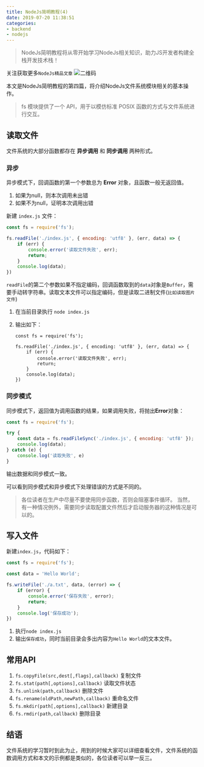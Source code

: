 ```yaml
---
title: NodeJs简明教程(4)
date: 2019-07-20 11:38:51
categories:
- backend
- nodejs
---
```


> NodeJs简明教程将从零开始学习NodeJs相关知识，助力JS开发者构建全栈开发技术栈！

关注获取更多`NodeJs精品文章`
![二维码](https://more-happy.ddhigh.com/FuFpZh9QTZVatcBtupR4MtOGPGTJ?imageView2/1/w/200)

本文是NodeJs简明教程的第四篇，将介绍NodeJs文件系统模块相关的基本操作。

> fs 模块提供了一个 API，用于以模仿标准 POSIX 函数的方式与文件系统进行交互。

## 读取文件

文件系统的大部分函数都存在 **异步调用** 和 **同步调用** 两种形式。

### 异步

异步模式下，回调函数的第一个参数总为 **Error** 对象，且函数一般无返回值。

1. 如果为null，则本次调用未出错
2. 如果不为null，证明本次调用出错

新建 `index.js` 文件：

```js
const fs = require('fs');

fs.readFile('./index.js', { encoding: 'utf8' }, (err, data) => {
    if (err) {
        console.error('读取文件失败', err);
        return;
    }
    console.log(data);
})
```

`readFile`的第二个参数如果不指定编码，回调函数取到的`data`对象是`Buffer`，需要手动转字符串。读取文本文件可以指定编码，但是读取二进制文件(`比如读取图片文件`)

1. 在当前目录执行 `node index.js`
2. 输出如下：

    ```text
    const fs = require('fs');

    fs.readFile('./index.js', { encoding: 'utf8' }, (err, data) => {
        if (err) {
            console.error('读取文件失败', err);
            return;
        }
        console.log(data);
    })
    ```

### 同步模式

同步模式下，返回值为调用函数的结果，如果调用失败，将抛出**Error**对象：

```js
const fs = require('fs');

try {
    const data = fs.readFileSync('./index.js', { encoding: 'utf8' });
    console.log(data);
} catch (e) {
    console.log('读取失败', e)
}
```

输出数据和同步模式一致。

可以看到同步模式和异步模式下处理错误的方式是不同的。

> 各位读者在生产中尽量不要使用同步函数，否则会阻塞事件循环。
> 当然，有一种情况例外，需要同步读取配置文件然后才启动服务器的这种情况是可以的。

## 写入文件

新建`index.js`，代码如下：

```js
const fs = require('fs');

const data = 'Hello World';

fs.writeFile('./a.txt', data, (error) => {
    if (error) {
        console.error('保存失败', error);
        return;
    }
    console.log('保存成功');
})
```

1. 执行`node index.js`
2. 输出`保存成功`，同时当前目录会多出内容为`Hello World`的文本文件。

## 常用API

1. `fs.copyFile(src,dest[,flags],callback)` 复制文件
2. `fs.stat(path[,options],callback)` 读取文件状态
3. `fs.unlink(path,callback)` 删除文件
4. `fs.rename(oldPath,newPath,callback)` 重命名文件
5. `fs.mkdir(path[,options],callback)` 新建目录
6. `fs.rmdir(path,callback)` 删除目录
   
## 结语

文件系统的学习暂时到此为止，用到的时候大家可以详细查看文件，文件系统的函数调用方式和本文的示例都是类似的，各位读者可以举一反三。
